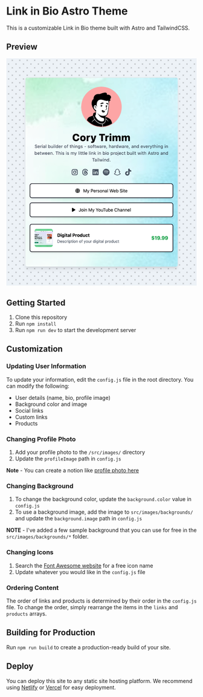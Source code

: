 # Link in Bio Astro Theme

This is a customizable Link in Bio theme built with Astro and TailwindCSS.

## Preview

![Preview screenshot](./preview.png)

## Getting Started

1. Clone this repository
2. Run `npm install`
3. Run `npm run dev` to start the development server

## Customization

### Updating User Information

To update your information, edit the `config.js` file in the root directory. You can modify the following:

- User details (name, bio, profile image)
- Background color and image
- Social links
- Custom links
- Products

### Changing Profile Photo

1. Add your profile photo to the `/src/images/` directory
2. Update the `profileImage` path in `config.js`

**Note** - You can create a notion like [profile photo here](https://www.avatartion.com/)

### Changing Background

1. To change the background color, update the `background.color` value in `config.js`
2. To use a background image, add the image to `src/images/backgrounds/` and update the `background.image` path in `config.js`

**NOTE** - I've added a few sample background that you can use for free in the `src/images/backgrounds/*` folder.

### Changing Icons

1. Search the [Font Awesome website](https://fontawesome.com/) for a free icon name
2. Update whatever you would like in the `config.js` file

### Ordering Content

The order of links and products is determined by their order in the `config.js` file. To change the order, simply rearrange the items in the `links` and `products` arrays.

## Building for Production

Run `npm run build` to create a production-ready build of your site.

## Deploy

You can deploy this site to any static site hosting platform. We recommend using [Netlify](https://www.netlify.com/) or [Vercel](https://vercel.com/) for easy deployment.
